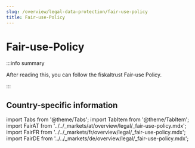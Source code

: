 ```yaml
---
slug: /overview/legal-data-protection/fair-use-policy
title: Fair-use-Policy
---
```

# Fair-use-Policy

:::info summary

After reading this, you can follow the fiskaltrust Fair-use Policy.

:::

## Country-specific information

import Tabs from '@theme/Tabs';
import TabItem from '@theme/TabItem';
import FairAT from '../../_markets/at/overview/legal/_fair-use-policy.mdx';
import FairFR from '../../_markets/fr/overview/legal/_fair-use-policy.mdx';
import FairDE from '../../_markets/de/overview/legal/_fair-use-policy.mdx';

<Tabs groupId="market">

  <TabItem value="AT" label="Austria">
      <FairAT />
  </TabItem>

  <TabItem value="FR" label="France">
      <FairFR />
  </TabItem>

  <TabItem value="DE" label="Germany">
      <FairDE />
  </TabItem>

</Tabs>
